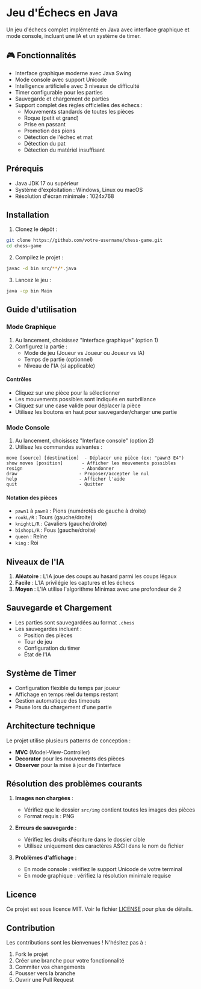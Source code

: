 # Jeu d'Échecs en Java

Un jeu d'échecs complet implémenté en Java avec interface graphique et mode console, incluant une IA et un système de timer.

## 🎮 Fonctionnalités

- Interface graphique moderne avec Java Swing
- Mode console avec support Unicode
- Intelligence artificielle avec 3 niveaux de difficulté
- Timer configurable pour les parties
- Sauvegarde et chargement de parties
- Support complet des règles officielles des échecs :
  - Mouvements standards de toutes les pièces
  - Roque (petit et grand)
  - Prise en passant
  - Promotion des pions
  - Détection de l'échec et mat
  - Détection du pat
  - Détection du matériel insuffisant

## Prérequis

- Java JDK 17 ou supérieur
- Système d'exploitation : Windows, Linux ou macOS
- Résolution d'écran minimale : 1024x768

## Installation

1. Clonez le dépôt :
```bash
git clone https://github.com/votre-username/chess-game.git
cd chess-game
```

2. Compilez le projet :
```bash
javac -d bin src/**/*.java
```

3. Lancez le jeu :
```bash
java -cp bin Main
```

## Guide d'utilisation

### Mode Graphique

1. Au lancement, choisissez "Interface graphique" (option 1)
2. Configurez la partie :
   - Mode de jeu (Joueur vs Joueur ou Joueur vs IA)
   - Temps de partie (optionnel)
   - Niveau de l'IA (si applicable)

#### Contrôles
- Cliquez sur une pièce pour la sélectionner
- Les mouvements possibles sont indiqués en surbrillance
- Cliquez sur une case valide pour déplacer la pièce
- Utilisez les boutons en haut pour sauvegarder/charger une partie

### Mode Console

1. Au lancement, choisissez "Interface console" (option 2)
2. Utilisez les commandes suivantes :

```
move [source] [destination]  - Déplacer une pièce (ex: "pawn3 E4")
show moves [position]       - Afficher les mouvements possibles
resign                      - Abandonner
draw                       - Proposer/accepter le nul
help                       - Afficher l'aide
quit                       - Quitter
```

#### Notation des pièces
- `pawn1` à `pawn8` : Pions (numérotés de gauche à droite)
- `rookL/R` : Tours (gauche/droite)
- `knightL/R` : Cavaliers (gauche/droite)
- `bishopL/R` : Fous (gauche/droite)
- `queen` : Reine
- `king` : Roi

## Niveaux de l'IA

1. **Aléatoire** : L'IA joue des coups au hasard parmi les coups légaux
2. **Facile** : L'IA privilégie les captures et les échecs
3. **Moyen** : L'IA utilise l'algorithme Minimax avec une profondeur de 2

## Sauvegarde et Chargement

- Les parties sont sauvegardées au format `.chess`
- Les sauvegardes incluent :
  - Position des pièces
  - Tour de jeu
  - Configuration du timer
  - État de l'IA

## Système de Timer

- Configuration flexible du temps par joueur
- Affichage en temps réel du temps restant
- Gestion automatique des timeouts
- Pause lors du chargement d'une partie

## Architecture technique

Le projet utilise plusieurs patterns de conception :
- **MVC** (Model-View-Controller)
- **Decorator** pour les mouvements des pièces
- **Observer** pour la mise à jour de l'interface

## Résolution des problèmes courants

1. **Images non chargées** :
   - Vérifiez que le dossier `src/img` contient toutes les images des pièces
   - Format requis : PNG

2. **Erreurs de sauvegarde** :
   - Vérifiez les droits d'écriture dans le dossier cible
   - Utilisez uniquement des caractères ASCII dans le nom de fichier

3. **Problèmes d'affichage** :
   - En mode console : vérifiez le support Unicode de votre terminal
   - En mode graphique : vérifiez la résolution minimale requise

## Licence

Ce projet est sous licence MIT. Voir le fichier [LICENSE](LICENSE) pour plus de détails.

## Contribution

Les contributions sont les bienvenues ! N'hésitez pas à :
1. Fork le projet
2. Créer une branche pour votre fonctionnalité
3. Commiter vos changements
4. Pousser vers la branche
5. Ouvrir une Pull Request